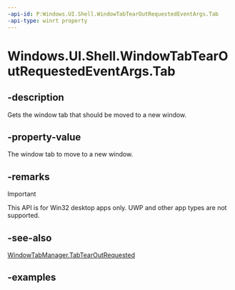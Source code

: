 ```yaml
---
-api-id: P:Windows.UI.Shell.WindowTabTearOutRequestedEventArgs.Tab
-api-type: winrt property
---
```


# Windows.UI.Shell.WindowTabTearOutRequestedEventArgs.Tab

<!--
public Windows.UI.Shell.WindowTab Tab { get; }
-->

## -description

Gets the window tab that should be moved to a new window.

## -property-value

The window tab to move to a new window.

## -remarks

> [!IMPORTANT]
> This API is for Win32 desktop apps only. UWP and other app types are not supported.

## -see-also

[WindowTabManager.TabTearOutRequested](windowtabmanager_tabtearoutrequested.md)

## -examples
